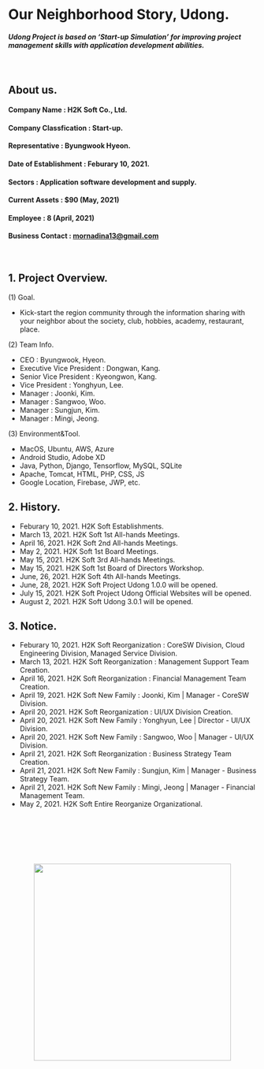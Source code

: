 # Our Neighborhood Story, Udong.
##### Udong Project is based on ‘Start-up Simulation’ for improving project management skills with application development abilities.
<br>

## About us.
#### Company Name : H2K Soft Co., Ltd.
#### Company Classfication : Start-up.
#### Representative : Byungwook Hyeon.
#### Date of Establishment : Feburary 10, 2021.
#### Sectors : Application software development and supply.
#### Current Assets : $90 (May, 2021)
#### Employee : 8 (April, 2021)
#### Business Contact : mornadina13@gmail.com
<br>

## 1. Project Overview.
(1) Goal.
- Kick-start the region community through the information sharing with your neighbor about the society, club, hobbies, academy, restaurant, place.

(2) Team Info.
- CEO : Byungwook, Hyeon.
- Executive Vice President : Dongwan, Kang.
- Senior Vice President : Kyeongwon, Kang.
- Vice President : Yonghyun, Lee.
- Manager : Joonki, Kim.
- Manager : Sangwoo, Woo.
- Manager : Sungjun, Kim.
- Manager : Mingi, Jeong.

(3) Environment&Tool.
- MacOS, Ubuntu, AWS, Azure
- Android Studio, Adobe XD
- Java, Python, Django, Tensorflow, MySQL, SQLite
- Apache, Tomcat, HTML, PHP, CSS, JS
- Google Location, Firebase, JWP, etc.

## 2. History.
- Feburary 10, 2021. H2K Soft Establishments.
- March 13, 2021. H2K Soft 1st All-hands Meetings.
- April 16, 2021. H2K Soft 2nd All-hands Meetings.
- May 2, 2021. H2K Soft 1st Board Meetings.
- May 15, 2021. H2K Soft 3rd All-hands Meetings. 
- May 15, 2021. H2K Soft 1st Board of Directors Workshop. 
- June, 26, 2021. H2K Soft 4th All-hands Meetings.
- June, 28, 2021. H2K Soft Project Udong 1.0.0 will be opened.
- July 15, 2021. H2K Soft Project Udong Official Websites will be opened.
- August 2, 2021. H2K Soft Udong 3.0.1 will be opened.

## 3. Notice.
- Feburary 10, 2021. H2K Soft Reorganization : CoreSW Division, Cloud Engineering Division, Managed Service Division.
- March 13, 2021. H2K Soft Reorganization : Management Support Team Creation.
- April 16, 2021. H2K Soft Reorganization : Financial Management Team Creation.
- April 19, 2021. H2K Soft New Family : Joonki, Kim | Manager - CoreSW Division.
- April 20, 2021. H2K Soft Reorganization : UI/UX Division Creation.
- April 20, 2021. H2K Soft New Family : Yonghyun, Lee | Director - UI/UX Division.
- April 20, 2021. H2K Soft New Family : Sangwoo, Woo | Manager - UI/UX Division.
- April 21, 2021. H2K Soft Reorganization : Business Strategy Team Creation.
- April 21, 2021. H2K Soft New Family : Sungjun, Kim | Manager - Business Strategy Team.
- April 21, 2021. H2K Soft New Family : Mingi, Jeong | Manager - Financial Management Team.
- May 2, 2021. H2K Soft Entire Reorganize Organizational.


<br><br><br><br><br>
<p align="center"><img src="https://github.com/mornadina13/Udong/blob/main/CI/CI.png" witdh="700" height="400" /></p>

